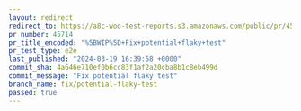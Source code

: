 ```yaml
---
layout: redirect
redirect_to: https://a8c-woo-test-reports.s3.amazonaws.com/public/pr/45714/e2e/index.html
pr_number: 45714
pr_title_encoded: "%5BWIP%5D+Fix+potential+flaky+test"
pr_test_type: e2e
last_published: "2024-03-19 16:39:58 +0000"
commit_sha: 4a646e710ef0b6cc83f1af2a20cba8b1c8eb499d
commit_message: "Fix potential flaky test"
branch_name: fix/potential-flaky-test
passed: true
---
```

